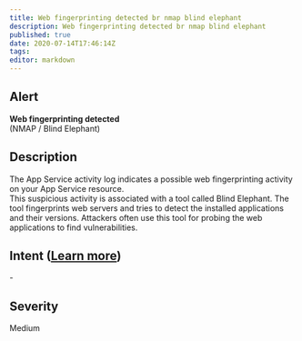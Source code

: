 ```yaml
---
title: Web fingerprinting detected br nmap blind elephant
description: Web fingerprinting detected br nmap blind elephant
published: true
date: 2020-07-14T17:46:14Z
tags:
editor: markdown
---
```


## Alert
**Web fingerprinting detected**<br>(NMAP / Blind Elephant)

## Description
The App Service activity log indicates a possible web fingerprinting activity on your App Service resource.<br>This suspicious activity is associated with a tool called Blind Elephant. The tool fingerprints web servers and tries to detect the installed applications and their versions. Attackers often use this tool for probing the web applications to find vulnerabilities.

## Intent ([Learn more](/public/security/alerts/intentions.md))
\-

## Severity
Medium




